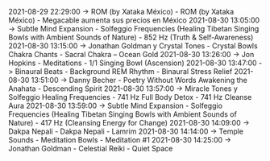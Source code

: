 2021-08-29 22:29:00 -> ROM (by Xataka México) - ROM (by Xataka México) - Megacable aumenta sus precios en México
2021-08-30 13:05:00 -> Subtle Mind Expansion - Solfeggio Frequencies (Healing Tibetan Singing Bowls with Ambient Sounds of Nature) - 852 Hz (Truth & Self-Awareness)
2021-08-30 13:15:00 -> Jonathan Goldman y Crystal Tones - Crystal Bowls Chakra Chants - Sacral Chakra – Ocean Gold
2021-08-30 13:26:00 -> Jon Hopkins - Meditations - 1/1 Singing Bowl (Ascension)
2021-08-30 13:47:00 -> Binaural Beats - Background REM Rhythm - Binaural Stress Relief
2021-08-30 13:51:00 -> Danny Becher - Poetry Without Words Awakening the Anahata - Descending Spirit
2021-08-30 13:57:00 -> Miracle Tones y Solfeggio Healing Frequencies - 741 Hz Full Body Detox - 741 Hz Cleanse Aura
2021-08-30 13:59:00 -> Subtle Mind Expansion - Solfeggio Frequencies (Healing Tibetan Singing Bowls with Ambient Sounds of Nature) - 417 Hz (Cleansing Energy for Change)
2021-08-30 14:09:00 -> Dakpa Nepali - Dakpa Nepali - Lamrim
2021-08-30 14:14:00 -> Temple Sounds - Meditation Bowls - Meditation #1
2021-08-30 14:25:00 -> Jonathan Goldman - Celestial Reiki - Quiet Space
